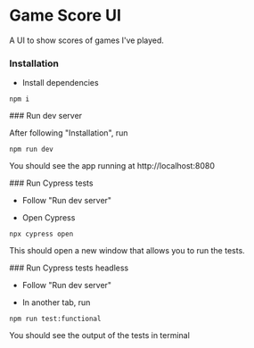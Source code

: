 # Game Score UI

A UI to show scores of games I've played.

### Installation

- Install dependencies

```
npm i
```

### Run dev server

After following "Installation", run

```
npm run dev
```

You should see the app running at http://localhost:8080

### Run Cypress tests

- Follow "Run dev server"

- Open Cypress

```
npx cypress open
```

This should open a new window that allows you to run the tests.

### Run Cypress tests headless

- Follow "Run dev server"

- In another tab, run

```
npm run test:functional
```

You should see the output of the tests in terminal
